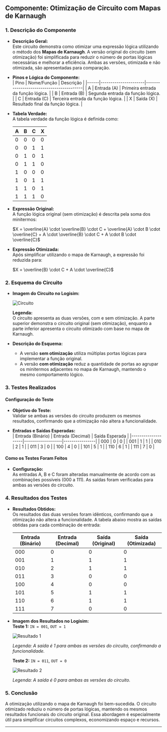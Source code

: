 ## Componente: Otimização de Circuito com Mapas de Karnaugh

### 1. Descrição do Componente

- **Descrição Geral:**  
  Este circuito demonstra como otimizar uma expressão lógica utilizando o método dos **Mapas de Karnaugh**. A versão original do circuito (sem otimização) foi simplificada para reduzir o número de portas lógicas necessárias e melhorar a eficiência. Ambas as versões, otimizada e não otimizada, são apresentadas para comparação.

- **Pinos e Lógica do Componente:**  
  | Pino | Nome/Função          | Descrição                                |
  |------|----------------------|------------------------------------------|
  | A    | Entrada (A)          | Primeira entrada da função lógica.       |
  | B    | Entrada (B)          | Segunda entrada da função lógica.        |
  | C    | Entrada (C)          | Terceira entrada da função lógica.       |
  | X    | Saída (X)            | Resultado final da função lógica.        |

- **Tabela Verdade:**  
  A tabela verdade da função lógica é definida como:

  | A | B | C | X |
  |---|---|---|---|
  | 0 | 0 | 0 | 0 |
  | 0 | 0 | 1 | 1 |
  | 0 | 1 | 0 | 1 |
  | 0 | 1 | 1 | 0 |
  | 1 | 0 | 0 | 0 |
  | 1 | 0 | 1 | 1 |
  | 1 | 1 | 0 | 1 |
  | 1 | 1 | 1 | 0 |

- **Expressão Original:**  
  A função lógica original (sem otimização) é descrita pela soma dos minitermos:
  
  $X = \overline{A} \cdot \overline{B} \cdot C + \overline{A} \cdot B \cdot \overline{C} + A \cdot \overline{B} \cdot C + A \cdot B \cdot \overline{C}$

- **Expressão Otimizada:**  
  Após simplificar utilizando o mapa de Karnaugh, a expressão foi reduzida para:
  
  $X = \overline{B} \cdot C + A \cdot \overline{C}$

### 2. Esquema do Circuito

- **Imagem do Circuito no Logisim:**
  
  ![Circuito](Imagens/Otimizacao.png)

  **Legenda:**  
  O circuito apresenta as duas versões, com e sem otimização. A parte superior demonstra o circuito original (sem otimização), enquanto a parte inferior apresenta o circuito otimizado com base no mapa de Karnaugh.

- **Descrição do Esquema:**  
  - A versão **sem otimização** utiliza múltiplas portas lógicas para implementar a função original.
  - A versão **com otimização** reduz a quantidade de portas ao agrupar os minitermos adjacentes no mapa de Karnaugh, mantendo o mesmo comportamento lógico.

### 3. Testes Realizados

#### Configuração do Teste

- **Objetivo do Teste:**  
  Validar se ambas as versões do circuito produzem os mesmos resultados, confirmando que a otimização não altera a funcionalidade.

- **Entradas e Saídas Esperadas:**  
  | Entrada (Binário) | Entrada (Decimal) | Saída Esperada |
  |--------------------|-------------------|----------------|
  | 000                | 0                 | 0              |
  | 001                | 1                 | 1              |
  | 010                | 2                 | 1              |
  | 011                | 3                 | 0              |
  | 100                | 4                 | 0              |
  | 101                | 5                 | 1              |
  | 110                | 6                 | 1              |
  | 111                | 7                 | 0              |

#### Como os Testes Foram Feitos

- **Configuração:**  
  As entradas A, B e C foram alteradas manualmente de acordo com as combinações possíveis (000 a 111). As saídas foram verificadas para ambas as versões do circuito.

### 4. Resultados dos Testes

- **Resultados Obtidos:**  
  Os resultados das duas versões foram idênticos, confirmando que a otimização não altera a funcionalidade. A tabela abaixo mostra as saídas obtidas para cada combinação de entrada:

  | Entrada (Binário) | Entrada (Decimal) | Saída (Original) | Saída (Otimizada) |
  |--------------------|-------------------|------------------|-------------------|
  | 000                | 0                 | 0                | 0                 |
  | 001                | 1                 | 1                | 1                 |
  | 010                | 2                 | 1                | 1                 |
  | 011                | 3                 | 0                | 0                 |
  | 100                | 4                 | 0                | 0                 |
  | 101                | 5                 | 1                | 1                 |
  | 110                | 6                 | 1                | 1                 |
  | 111                | 7                 | 0                | 0                 |

- **Imagem dos Resultados no Logisim:**  
  **Teste 1:** `IN = 001`, `OUT = 1`
  
  ![Resultado 1](Imagens/Teste001.png)
  
  *Legenda: A saída é 1 para ambas as versões do circuito, confirmando a funcionalidade.*  

  **Teste 2:** `IN = 011`, `OUT = 0`
  
  ![Resultado 2](Imagens/Teste011.png)
  
  *Legenda: A saída é 0 para ambas as versões do circuito.*  

### 5. Conclusão

A otimização utilizando o mapa de Karnaugh foi bem-sucedida. O circuito otimizado reduziu o número de portas lógicas, mantendo os mesmos resultados funcionais do circuito original. Essa abordagem é especialmente útil para simplificar circuitos complexos, economizando espaço e recursos.

---
